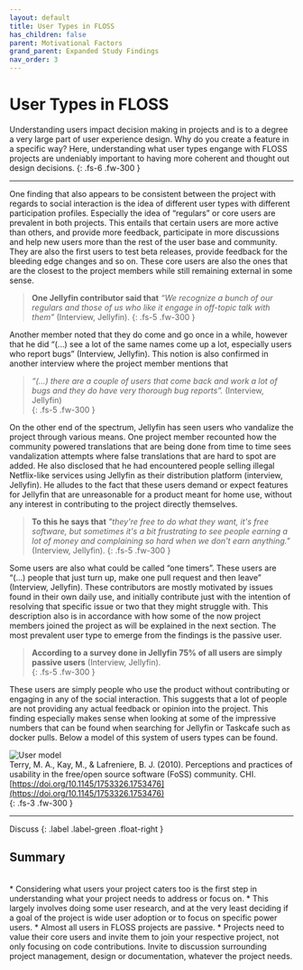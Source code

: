```yaml
---
layout: default
title: User Types in FLOSS
has_children: false
parent: Motivational Factors
grand_parent: Expanded Study Findings
nav_order: 3
---
```


# User Types in FLOSS

Understanding users impact decision making in projects and is to a degree a very large part of user experience design. Why do you create a feature in a specific way? Here, understanding what user types engange with FLOSS projects are undeniably important to having more coherent and thought out design decisions. 
{: .fs-6 .fw-300 }

---

One finding that also appears to be consistent between the project with regards to social interaction is the idea of different user types with different participation profiles. Especially the idea of “regulars” or core users are prevalent in both projects. This entails that certain users are more active than others, and provide more feedback, participate in more discussions and help new users more than the rest of the user base and community. They are also the first users to test beta releases, provide feedback for the bleeding edge changes and so on. These core users are also the ones that are the closest to the project members while still remaining external in some sense. 

> **One Jellyfin contributor said that** *“We recognize a bunch of our regulars and those of us who like it engage in off-topic talk with them”* (Interview, Jellyfin). 
{: .fs-5 .fw-300 }

Another member noted that they do come and go once in a while, however that he did “(...) see a lot of the same names come up a lot, especially users who report bugs” (Interview, Jellyfin). This notion is also confirmed in another interview where the project member mentions that   
> *“(...) there are a couple of users that come back and work a lot of bugs and they do have very thorough bug reports”.* (Interview, Jellyfin)  
{: .fs-5 .fw-300 }

On the other end of the spectrum, Jellyfin has seen users who vandalize the project through various means. One project member recounted how the community powered translations that are being done from time to time sees vandalization attempts where false translations that are hard to spot are added. He also disclosed that he had encountered people selling illegal Netflix-like services using Jellyfin as their distribution platform (interview, Jellyfin). He alludes to the fact that these users demand or expect features for Jellyfin that are unreasonable for a product meant for home use, without any interest in contributing to the project directly themselves.  

> **To this he says that** *"they're free to do what they want, it's free software, but sometimes it's a bit frustrating to see people earning a lot of money and complaining so hard when we don't earn anything."* (Interview, Jellyfin). 
{: .fs-5 .fw-300 } 

Some users are also what could be called “one timers”. These users are  “(...) people that just turn up, make one pull request and then leave” (Interview, Jellyfin). These contributors are mostly motivated by issues found in their own daily use, and initially contribute just with the intention of resolving that specific issue or two that they might struggle with. This description also is in accordance with how some of the now project members joined the project as will be explained in the next section.
The most prevalent user type to emerge from the findings is the passive user.  

> **According to a survey done in Jellyfin 75% of all users are simply passive users** (Interview, Jellyfin).  
{: .fs-5 .fw-300 }

 These users are simply people who use the product without contributing or engaging in any of the social interaction. This suggests that a lot of people are not providing any actual feedback or opinion into the project. This finding especially makes sense when looking at some of the impressive numbers that can be found when searching for Jellyfin or Taskcafe such as docker pulls. Below a model of this system of users types can be found.

 ![User model](/FLOSS-UX/images/usertypes.png)  
 Terry, M. A., Kay, M., & Lafreniere, B. J. (2010). Perceptions and practices of usability in the free/open source software (FoSS) community. CHI. [https://doi.org/10.1145/1753326.1753476](https://doi.org/10.1145/1753326.1753476)  
 {: .fs-3 .fw-300 }  

 ---

 Discuss 
{: .label .label-green .float-right }
## Summary
<br/>
* Considering what users your project caters too is the first step in understanding what your project needs to address or focus on.
    * This largely involves doing some user research, and at the very least deciding if a goal of the project is wide user adoption or to focus on specific power users.
* Almost all users in FLOSS projects are passive.
* Projects need to value their core users and invite them to join your respective project, not only focusing on code contributions. Invite to discussion surrounding project management, design or documentation, whatever the project needs.